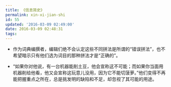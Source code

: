 ```yaml
---
title: 《信息简史》
permalink: xin-xi-jian-shi
id: 55
updated: '2016-03-09 02:49:00'
date: 2016-03-09 02:48:31
tags:
---
```


* 作为词典编撰者，编辑们绝不会认定这些不同拼法是所谓的“错误拼法”，也不希望暗示只有他们选为词目的那种拼法才是“正确的”。

* “如果你对他说，有一台机器能削土豆，他会宣称这不可能；而如果你当面用机器削给他看，他又会宣称这玩意儿没用，因为它不能切菠萝。”他们变得不再能把握重点之所在，总是挑发明的缺陷和不足，却忽视了其可能的用途。